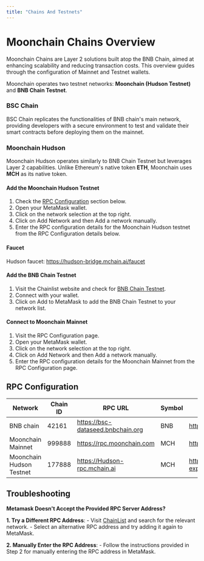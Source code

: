 ```yaml
---
title: "Chains And Testnets"
---
```


# Moonchain Chains Overview

Moonchain Chains are Layer 2 solutions built atop the BNB Chain, aimed at enhancing scalability and reducing transaction costs. This overview guides through the configuration of Mainnet and Testnet wallets.

Moonchain operates two testnet networks: **Moonchain (Hudson Testnet)** and **BNB Chain Testnet**.

### BSC Chain

BSC Chain replicates the functionalities of BNB chain's main network, providing developers with a secure environment to test and validate their smart contracts before deploying them on the mainnet.

### Moonchain Hudson

Moonchain Hudson operates similarly to BNB Chain Testnet but leverages Layer 2 capabilities. Unlike Ethereum's native token **ETH**, Moonchain uses **MCH** as its native token.




#### Add the Moonchain Hudson Testnet
1. Check the [RPC Configuration](./Chains-and-Testnets#rpc-configuration) section below.
2. Open your MetaMask wallet.
3. Click on the network selection at the top right.
4. Click on Add Network and then Add a network manually.
5. Enter the RPC configuration details for the Moonchain Hudson testnet from the RPC Configuration details below.

#### Faucet

Hudson faucet: https://hudson-bridge.mchain.ai/faucet

#### Add the BNB Chain Testnet
1. Visit the Chainlist website and check for [BNB Chain Testnet](https://chainlist.org/chain/97).
2. Connect with your wallet.
3. Click on Add to MetaMask to add the BNB Chain Testnet to your network list.

#### Connect to Moonchain Mainnet
1. Visit the RPC Configuration page.
2. Open your MetaMask wallet.
3. Click on the network selection at the top right.
4. Click on Add Network and then Add a network manually.
5. Enter the RPC configuration details for the Moonchain Mainnet from the RPC Configuration page.

## RPC Configuration

| Network                      | Chain ID | RPC URL                           | Symbol | Block Explorer URL                         | Web Socket URL                        |
|------------------------------|----------|-----------------------------------|--------|--------------------------------------------|---------------------------------------|
| BNB chain                 | 42161    | https://bsc-dataseed.bnbchain.org           | BNB    | https://bscscan.com               |                                       |
| Moonchain Mainnet            | 999888    | https://rpc.moonchain.com             | MCH    | https://explorer.moonchain.com/            | wss://rpc.moonchain.com/ws                  |
| Moonchain Hudson Testnet     | 177888  | https://Hudson-rpc.mchain.ai   | MCH    | https://Hudson-explorer.mchain.ai    | wss://Hudson-rpc.moonchain.com/ws     |

## Troubleshooting

**Metamask Doesn't Accept the Provided RPC Server Address?**

**1. Try a Different RPC Address**:
    - Visit [ChainList](https://chainlist.org) and search for the relevant network.
    - Select an alternative RPC address and try adding it again to MetaMask.

**2. Manually Enter the RPC Address**:
    - Follow the instructions provided in Step 2 for manually entering the RPC address in MetaMask.
